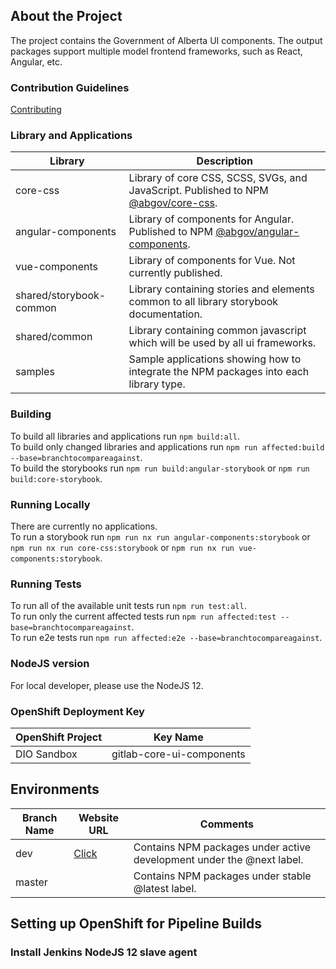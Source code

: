 ## About the Project

The project contains the Government of Alberta UI components. The output packages support multiple model frontend frameworks, such as React, Angular, etc.

### Contribution Guidelines

[Contributing](contributing.md)

### Library and Applications

| Library | Description |
| ------ | ------ |
| core-css | Library of core CSS, SCSS, SVGs, and JavaScript.  Published to NPM [@abgov/core-css](https://www.npmjs.com/package/@abgov/core-css). |
| angular-components | Library of components for Angular.  Published to NPM [@abgov/angular-components](https://www.npmjs.com/package/@abgov/angular-components). | 
| vue-components | Library of components for Vue.  Not currently published. |
| shared/storybook-common | Library containing stories and elements common to all library storybook documentation. |
| shared/common | Library containing common javascript which will be used by all ui frameworks. |
| samples | Sample applications showing how to integrate the NPM packages into each library type. |

### Building

To build all libraries and applications run `npm build:all`.  
To build only changed libraries and applications run `npm run affected:build --base=branchtocompareagainst`.  
To build the storybooks run `npm run build:angular-storybook` or `npm run build:core-storybook`.  

### Running Locally

There are currently no applications.  
To run a storybook run `npm run nx run angular-components:storybook` or `npm run nx run core-css:storybook` or `npm run nx run vue-components:storybook`.

### Running Tests

To run all of the available unit tests run `npm run test:all`.  
To run only the current affected tests run `npm run affected:test --base=branchtocompareagainst`.  
To run e2e tests run `npm run affected:e2e --base=branchtocompareagainst`.  

### NodeJS version

For local developer, please use the NodeJS 12.

### OpenShift Deployment Key

| OpenShift Project | Key Name                  |
| ----------------- | ------------------------- |
| DIO Sandbox       | gitlab-core-ui-components |

## Environments

| Branch Name | Website URL                                            | Comments |
| ----------- | ------------------------------------------------------ | -------- |
| dev         | [Click](https://ui-components-dio-dev.os99.gov.ab.ca/) | Contains NPM packages under active development under the @next label. |
| master      |                                                        | Contains NPM packages under stable @latest label. |

## Setting up OpenShift for Pipeline Builds

### Install Jenkins NodeJS 12 slave agent
